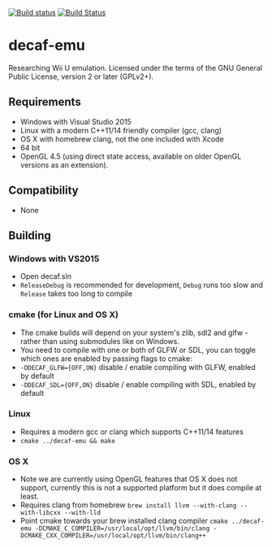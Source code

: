 [![Build status](https://ci.appveyor.com/api/projects/status/fbhhy0nf6nym9pcf?svg=true)](https://ci.appveyor.com/project/exjam/decaf-emu) [![Build Status](https://travis-ci.org/decaf-emu/decaf-emu.svg?branch=master)](https://travis-ci.org/decaf-emu/decaf-emu)

# decaf-emu
Researching Wii U emulation. Licensed under the terms of the GNU General Public License, version 2 or later (GPLv2+).

## Requirements
- Windows with Visual Studio 2015
- Linux with a modern C++11/14 friendly compiler (gcc, clang)
- OS X with homebrew clang, not the one included with Xcode
- 64 bit
- OpenGL 4.5 (using direct state access, available on older OpenGL versions as an extension).

## Compatibility
- None

## Building

### Windows with VS2015
- Open decaf.sln
- `ReleaseDebug` is recommended for development, `Debug` runs too slow and `Release` takes too long to compile

### cmake (for Linux and OS X)
- The cmake builds will depend on your system's zlib, sdl2 and glfw - rather than using submodules like on Windows.
- You need to compile with one or both of GLFW or SDL, you can toggle which ones are enabled by passing flags to cmake:
- `-DDECAF_GLFW={OFF,ON}` disable / enable compiling with GLFW, enabled by default
- `-DDECAF_SDL={OFF,ON}` disable / enable compiling with SDL, enabled by default

### Linux
- Requires a modern gcc or clang which supports C++11/14 features
- `cmake ../decaf-emu && make`

### OS X
- Note we are currently using OpenGL features that OS X does not support, currently this is not a supported platform but it does compile at least.
- Requires clang from homebrew `brew install llvm --with-clang --with-libcxx --with-lld`
- Point cmake towards your brew installed clang compiler `cmake ../decaf-emu -DCMAKE_C_COMPILER=/usr/local/opt/llvm/bin/clang -DCMAKE_CXX_COMPILER=/usr/local/opt/llvm/bin/clang++`
